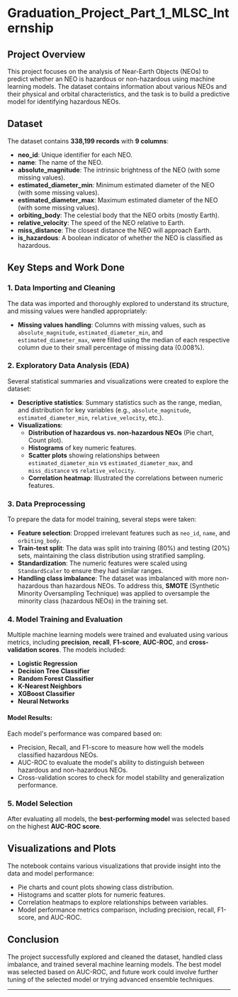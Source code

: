 # Graduation_Project_Part_1_MLSC_Internship

## Project Overview

This project focuses on the analysis of Near-Earth Objects (NEOs) to predict whether an NEO is hazardous or non-hazardous using machine learning models. The dataset contains information about various NEOs and their physical and orbital characteristics, and the task is to build a predictive model for identifying hazardous NEOs.

## Dataset

The dataset contains **338,199 records** with **9 columns**:

- **neo_id**: Unique identifier for each NEO.
- **name**: The name of the NEO.
- **absolute_magnitude**: The intrinsic brightness of the NEO (with some missing values).
- **estimated_diameter_min**: Minimum estimated diameter of the NEO (with some missing values).
- **estimated_diameter_max**: Maximum estimated diameter of the NEO (with some missing values).
- **orbiting_body**: The celestial body that the NEO orbits (mostly Earth).
- **relative_velocity**: The speed of the NEO relative to Earth.
- **miss_distance**: The closest distance the NEO will approach Earth.
- **is_hazardous**: A boolean indicator of whether the NEO is classified as hazardous.

## Key Steps and Work Done

### 1. Data Importing and Cleaning

The data was imported and thoroughly explored to understand its structure, and missing values were handled appropriately:
- **Missing values handling**: Columns with missing values, such as `absolute_magnitude`, `estimated_diameter_min`, and `estimated_diameter_max`, were filled using the median of each respective column due to their small percentage of missing data (0.008%).
  
### 2. Exploratory Data Analysis (EDA)

Several statistical summaries and visualizations were created to explore the dataset:

- **Descriptive statistics**: Summary statistics such as the range, median, and distribution for key variables (e.g., `absolute_magnitude`, `estimated_diameter_min`, `relative_velocity`, etc.).
- **Visualizations**:
  - **Distribution of hazardous vs. non-hazardous NEOs** (Pie chart, Count plot).
  - **Histograms** of key numeric features.
  - **Scatter plots** showing relationships between `estimated_diameter_min` vs `estimated_diameter_max`, and `miss_distance` vs `relative_velocity`.
  - **Correlation heatmap**: Illustrated the correlations between numeric features.

### 3. Data Preprocessing

To prepare the data for model training, several steps were taken:

- **Feature selection**: Dropped irrelevant features such as `neo_id`, `name`, and `orbiting_body`.
- **Train-test split**: The data was split into training (80%) and testing (20%) sets, maintaining the class distribution using stratified sampling.
- **Standardization**: The numeric features were scaled using `StandardScaler` to ensure they had similar ranges.
- **Handling class imbalance**: The dataset was imbalanced with more non-hazardous than hazardous NEOs. To address this, **SMOTE** (Synthetic Minority Oversampling Technique) was applied to oversample the minority class (hazardous NEOs) in the training set.

### 4. Model Training and Evaluation

Multiple machine learning models were trained and evaluated using various metrics, including **precision**, **recall**, **F1-score**, **AUC-ROC**, and **cross-validation scores**. The models included:

- **Logistic Regression**
- **Decision Tree Classifier**
- **Random Forest Classifier**
- **K-Nearest Neighbors**
- **XGBoost Classifier**
- **Neural Networks**

#### Model Results:

Each model's performance was compared based on:
- Precision, Recall, and F1-score to measure how well the models classified hazardous NEOs.
- AUC-ROC to evaluate the model's ability to distinguish between hazardous and non-hazardous NEOs.
- Cross-validation scores to check for model stability and generalization performance.

### 5. Model Selection

After evaluating all models, the **best-performing model** was selected based on the highest **AUC-ROC score**.

## Visualizations and Plots

The notebook contains various visualizations that provide insight into the data and model performance:
- Pie charts and count plots showing class distribution.
- Histograms and scatter plots for numeric features.
- Correlation heatmaps to explore relationships between variables.
- Model performance metrics comparison, including precision, recall, F1-score, and AUC-ROC.

## Conclusion

The project successfully explored and cleaned the dataset, handled class imbalance, and trained several machine learning models. The best model was selected based on AUC-ROC, and future work could involve further tuning of the selected model or trying advanced ensemble techniques.

---


